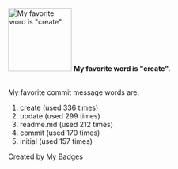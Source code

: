 <img src="https://my-badges.github.io/my-badges/favorite-word.png" alt="My favorite word is &quot;create&quot;." title="My favorite word is &quot;create&quot;." width="128">
<strong>My favorite word is &quot;create&quot;.</strong>
<br><br>

My favorite commit message words are:

1. create (used 336 times)
2. update (used 299 times)
3. readme.md (used 212 times)
4. commit (used 170 times)
5. initial (used 157 times)


Created by <a href="https://github.com/my-badges/my-badges">My Badges</a>